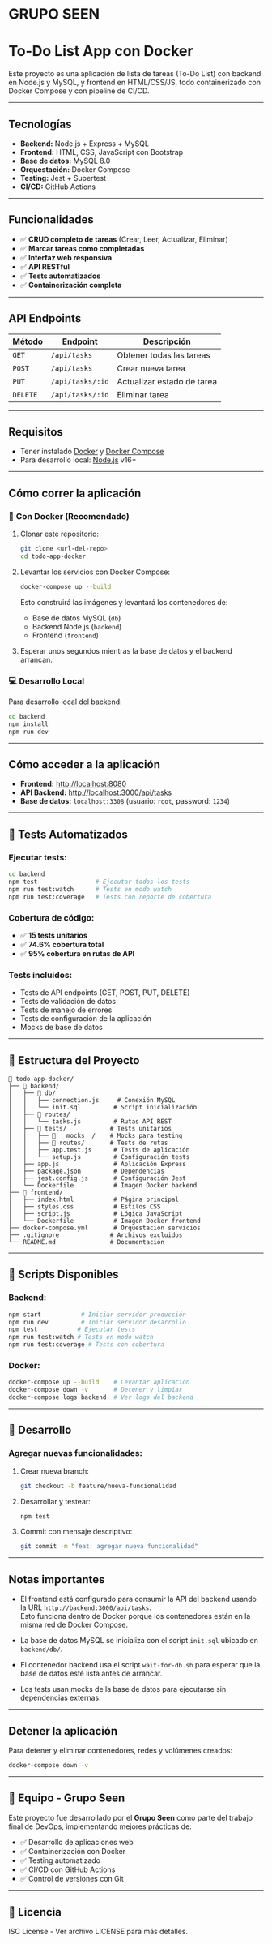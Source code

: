 # GRUPO SEEN

# To-Do List App con Docker

Este proyecto es una aplicación de lista de tareas (To-Do List) con backend en Node.js y MySQL, y frontend en HTML/CSS/JS, todo containerizado con Docker Compose y con pipeline de CI/CD.

---

## Tecnologías

- **Backend:** Node.js + Express + MySQL
- **Frontend:** HTML, CSS, JavaScript con Bootstrap
- **Base de datos:** MySQL 8.0
- **Orquestación:** Docker Compose
- **Testing:** Jest + Supertest
- **CI/CD:** GitHub Actions

---

## Funcionalidades

- ✅ **CRUD completo de tareas** (Crear, Leer, Actualizar, Eliminar)
- ✅ **Marcar tareas como completadas**
- ✅ **Interfaz web responsiva**
- ✅ **API RESTful**
- ✅ **Tests automatizados**
- ✅ **Containerización completa**

---

## API Endpoints

| Método   | Endpoint         | Descripción                |
| -------- | ---------------- | -------------------------- |
| `GET`    | `/api/tasks`     | Obtener todas las tareas   |
| `POST`   | `/api/tasks`     | Crear nueva tarea          |
| `PUT`    | `/api/tasks/:id` | Actualizar estado de tarea |
| `DELETE` | `/api/tasks/:id` | Eliminar tarea             |

---

## Requisitos

- Tener instalado [Docker](https://www.docker.com/get-started) y [Docker Compose](https://docs.docker.com/compose/install/)
- Para desarrollo local: [Node.js](https://nodejs.org/) v16+

---

## Cómo correr la aplicación

### 🐳 **Con Docker (Recomendado)**

1. Clonar este repositorio:

   ```bash
   git clone <url-del-repo>
   cd todo-app-docker
   ```

2. Levantar los servicios con Docker Compose:

   ```bash
   docker-compose up --build
   ```

   Esto construirá las imágenes y levantará los contenedores de:

   - Base de datos MySQL (`db`)
   - Backend Node.js (`backend`)
   - Frontend (`frontend`)

3. Esperar unos segundos mientras la base de datos y el backend arrancan.

### 💻 **Desarrollo Local**

Para desarrollo local del backend:

```bash
cd backend
npm install
npm run dev
```

---

## Cómo acceder a la aplicación

- **Frontend:** [http://localhost:8080](http://localhost:8080)
- **API Backend:** [http://localhost:3000/api/tasks](http://localhost:3000/api/tasks)
- **Base de datos:** `localhost:3308` (usuario: `root`, password: `1234`)

---

## 🧪 **Tests Automatizados**

### **Ejecutar tests:**

```bash
cd backend
npm test                # Ejecutar todos los tests
npm run test:watch      # Tests en modo watch
npm run test:coverage   # Tests con reporte de cobertura
```

### **Cobertura de código:**

- ✅ **15 tests unitarios**
- ✅ **74.6% cobertura total**
- ✅ **95% cobertura en rutas de API**

### **Tests incluidos:**

- Tests de API endpoints (GET, POST, PUT, DELETE)
- Tests de validación de datos
- Tests de manejo de errores
- Tests de configuración de la aplicación
- Mocks de base de datos

---

## 📁 **Estructura del Proyecto**

```
📁 todo-app-docker/
├── 📁 backend/
│   ├── 📁 db/
│   │   ├── connection.js     # Conexión MySQL
│   │   └── init.sql         # Script inicialización
│   ├── 📁 routes/
│   │   └── tasks.js         # Rutas API REST
│   ├── 📁 tests/            # Tests unitarios
│   │   ├── 📁 __mocks__/    # Mocks para testing
│   │   ├── 📁 routes/       # Tests de rutas
│   │   ├── app.test.js      # Tests de aplicación
│   │   └── setup.js         # Configuración tests
│   ├── app.js               # Aplicación Express
│   ├── package.json         # Dependencias
│   ├── jest.config.js       # Configuración Jest
│   └── Dockerfile           # Imagen Docker backend
├── 📁 frontend/
│   ├── index.html           # Página principal
│   ├── styles.css           # Estilos CSS
│   ├── script.js            # Lógica JavaScript
│   └── Dockerfile           # Imagen Docker frontend
├── docker-compose.yml       # Orquestación servicios
├── .gitignore              # Archivos excluidos
└── README.md               # Documentación
```

---

## 🚀 **Scripts Disponibles**

### **Backend:**

```bash
npm start           # Iniciar servidor producción
npm run dev         # Iniciar servidor desarrollo
npm test           # Ejecutar tests
npm run test:watch # Tests en modo watch
npm run test:coverage # Tests con cobertura
```

### **Docker:**

```bash
docker-compose up --build    # Levantar aplicación
docker-compose down -v       # Detener y limpiar
docker-compose logs backend  # Ver logs del backend
```

---

## 🔧 **Desarrollo**

### **Agregar nuevas funcionalidades:**

1. Crear nueva branch:

   ```bash
   git checkout -b feature/nueva-funcionalidad
   ```

2. Desarrollar y testear:

   ```bash
   npm test
   ```

3. Commit con mensaje descriptivo:
   ```bash
   git commit -m "feat: agregar nueva funcionalidad"
   ```

---

## Notas importantes

- El frontend está configurado para consumir la API del backend usando la URL `http://backend:3000/api/tasks`.  
  Esto funciona dentro de Docker porque los contenedores están en la misma red de Docker Compose.

- La base de datos MySQL se inicializa con el script `init.sql` ubicado en `backend/db/`.

- El contenedor backend usa el script `wait-for-db.sh` para esperar que la base de datos esté lista antes de arrancar.

- Los tests usan mocks de la base de datos para ejecutarse sin dependencias externas.

---

## Detener la aplicación

Para detener y eliminar contenedores, redes y volúmenes creados:

```bash
docker-compose down -v
```

---

## 👥 **Equipo - Grupo Seen**

Este proyecto fue desarrollado por el **Grupo Seen** como parte del trabajo final de DevOps, implementando mejores prácticas de:

- ✅ Desarrollo de aplicaciones web
- ✅ Containerización con Docker
- ✅ Testing automatizado
- ✅ CI/CD con GitHub Actions
- ✅ Control de versiones con Git

---

## 📄 **Licencia**

ISC License - Ver archivo LICENSE para más detalles.
